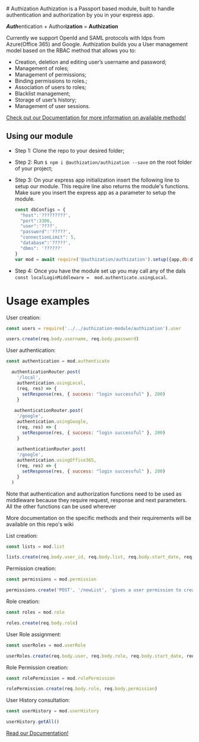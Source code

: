 ﻿﻿# Authization
Authization is a Passport based module, built to handle authentication and authorization by you in your express app.

***Auth***entication + Author**ization** = **Authization**

Currently we support OpenId and SAML protocols with Idps from Azure(Office 365) and Google.
Authization builds you a User management model based on the RBAC method that allows you to:
 - Creation, deletion and editing user’s username and password;  
 - Management of roles;  
 - Management of permissions;   
 - Binding permissions to roles.;  
 - Association of users to roles;  
 - Blacklist management;  
 - Storage of user’s history;  
 - Management of user sessions.

[Check out our Documentation for more information on available methods!](https://dleandro.github.io/authentication-authorization-project-integration/)
## Using our module

* Step 1: Clone the repo to your desired folder;

* Step 2: Run ```$ npm i @authization/authization --save``` on the root folder of your project;

* Step 3: On your express app initialization insert the following line to setup our module. This require line also returns the module's functions. Make sure you insert the express app as a parameter to setup the module.
  ```js 
  const dbConfigs = {
    "host":'?????????',
    "port":3306,
    "user":'????',
    "password":'?????',
    "connectionLimit": 5,
    "database":'?????',
    "dbms": '??????'
  }
  var mod = await require('@authization/authization').setup({app,db:dbConfigs});
  ```
  
* Step 4: Once you have the module set up you may call any of the dals ``` const localLoginMiddleware =  mod.authenticate.usingLocal```.

# Usage examples

User creation:
```js
const users = require('../../authization-module/authization').user

users.create(req.body.username, req.body.password)
```

User authentication:
```js
const authentication = mod.authenticate

  authenticationRouter.post(
    '/local',
    authentication.usingLocal,
    (req, res) => {
      setResponse(res, { success: "login successful" }, 200)
    }
  
   authenticationRouter.post(
    '/google',
    authentication.usingGoogle,
    (req, res) => {
      setResponse(res, { success: "login successful" }, 200)
    }
    
    authenticationRouter.post(
    '/google',
    authentication.usingOffice365,
    (req, res) => {
      setResponse(res, { success: "login successful" }, 200)
    }
  )
 ```

Note that authentication and authorization functions need to be used as middleware because they require request, response and next parameters. All the other functions can be used wherever
 
More documentation on the specific methods and their requirements will be available on this repo's wiki

List creation:
```js
const lists = mod.list

lists.create(req.body.user_id, req.body.list, req.body.start_date, req.body.end_date, req.body.updater, req.body.active)
```

Permission creation:
```js
const permissions = mod.permission

permissions.create('POST', '/newList', 'gives a user permission to create new Lists')
```

Role creation:
```js
const roles = mod.role

roles.create(req.body.role)
```

User Role assignment:
```js
const userRoles = mod.userRole

userRoles.create(req.body.user, req.body.role, req.body.start_date, req.body.end_date, req.body.updater, req.body.active)
```

Role Permission creation:
```js
const rolePermission = mod.rolePermission

rolePermission.create(req.body.role, req.body.permission)
```

User History consultation:
```js
const userHistory = mod.userHistory

userHistory.getAll()
```

[Read our Documentation!](https://github.com/dleandro/Authentication-and-Authorization-Node-Component-/blob/master/authization-module/reports%26docs/dals-documentation/docs/index.html)
